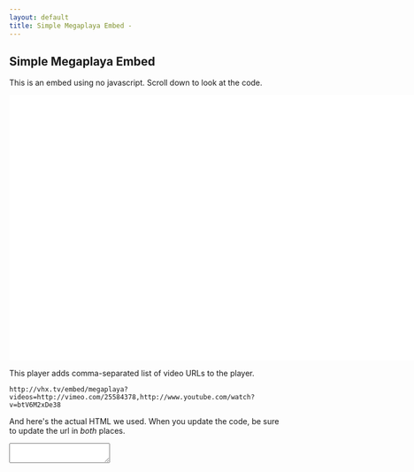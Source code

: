```yaml
---
layout: default
title: Simple Megaplaya Embed -
---
```


## Simple Megaplaya Embed

This is an embed using no javascript. Scroll down to look at the code.

<object width="850" height="480"><param name="movie" value="http://vhx.tv/embed/megaplaya?videos=http://vimeo.com/25584378,http://www.youtube.com/watch?v=btV6M2xDe38"></param><param name="allowFullScreen" value="true"></param><param name="allowscriptaccess" value="always"></param><embed src="http://vhx.tv/embed/megaplaya?videos=http://vimeo.com/25584378,http://www.youtube.com/watch?v=btV6M2xDe38" type="application/x-shockwave-flash" width="850" height="480" allowscriptaccess="always" allowfullscreen="true"></embed></object>

This player adds comma-separated list of video URLs to the player.

    http://vhx.tv/embed/megaplaya?videos=http://vimeo.com/25584378,http://www.youtube.com/watch?v=btV6M2xDe38

And here's the actual HTML we used. When you update the code, be sure to update the url in _both_ places.

<script>
  $(document).ready(function() {
    $('#embed_code')[0].innerHTML = "<object width='640' height='480'><param name='movie' value='http://vhx.tv/embed/megaplaya?videos=http://vimeo.com/25584378,http://www.youtube.com/watch?v=btV6M2xDe38'></param><param name='allowFullScreen' value='true'></param><param name='allowscriptaccess' value='always'></param><embed src='http://vhx.tv/embed/megaplaya?videos=http://vimeo.com/25584378,http://www.youtube.com/watch?v=btV6M2xDe38' type='application/x-shockwave-flash' width='640' height='480' allowscriptaccess='always' allowfullscreen='true'></embed></object>".replace(/'/g, '"');
  })
</script>
<textarea class="field" id="embed_code" onclick="this.select()">

</textarea>